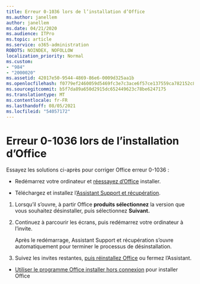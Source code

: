 ```yaml
---
title: Erreur 0-1036 lors de l’installation d’Office
ms.author: janellem
author: janellem
ms.date: 04/21/2020
ms.audience: ITPro
ms.topic: article
ms.service: o365-administration
ROBOTS: NOINDEX, NOFOLLOW
localization_priority: Normal
ms.custom:
- "984"
- "2000020"
ms.assetid: 42017e50-9544-4869-86e6-0009d325aa1b
ms.openlocfilehash: f0779ef2460059d5469fc3e7c3ace6f57ce137559ca782152c8c312eb1a5b07d
ms.sourcegitcommit: b5f7da89a650d2915dc652449623c78be6247175
ms.translationtype: MT
ms.contentlocale: fr-FR
ms.lasthandoff: 08/05/2021
ms.locfileid: "54057172"
---
```

# <a name="error-0-1036-when-installing-office"></a>Erreur 0-1036 lors de l’installation d’Office

Essayez les solutions ci-après pour corriger Office erreur 0-1036 :
  
- Redémarrez votre ordinateur et [réessayez d’Office](https://portal.office.com/OLS/MySoftware.aspx) installer.

- Téléchargez et installez l’[Assistant Support et récupération](https://aka.ms/SARA-OfficeUninstall-Alchemy).

1. Lorsqu’il s’ouvre, à partir Office **produits sélectionnez** la version que vous souhaitez désinstaller, puis sélectionnez **Suivant.**

2. Continuez à parcourir les écrans, puis redémarrez votre ordinateur à l’invite.

    Après le redémarrage, Assistant Support et récupération s’ouvre automatiquement pour terminer le processus de désinstallation.

3. Suivez les invites restantes, [puis réinstallez Office](https://portal.office.com/OLS/MySoftware.aspx) ou fermez l’Assistant.

- [Utiliser le programme Office installer hors connexion](https://support.office.com/article/f0a85fe7-118f-41cb-a791-d59cef96ad1c?wt.mc_id=Alchemy_ClientDIA) pour installer Office
